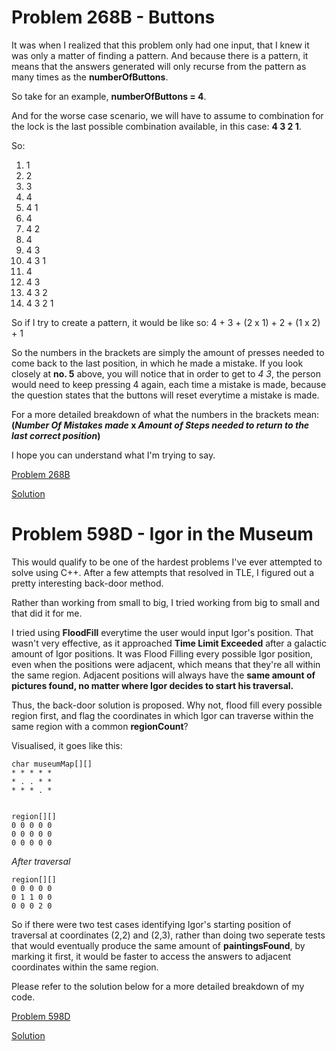 Problem 268B - Buttons
============

It was when I realized that this problem only had one input, that I knew it was only a matter of finding a pattern. And because there is a pattern, it means that the answers generated will only recurse from the pattern as many times as the **numberOfButtons**.

So take for an example, **numberOfButtons = 4**.

And for the worse case scenario, we will have to assume to combination for the lock is the last possible combination available, in this case: **4 3 2 1**.

So: 
1.  1
2.  2
3.  3
4.  4
5.  4 1
6.  4 
7.  4 2
8.  4
9.  4 3
10. 4 3 1
11. 4
12. 4 3
13. 4 3 2
14. 4 3 2 1

So if I try to create a pattern, it would be like so:
4 + 3 + (2 x 1) + 2 + (1 x 2) + 1

So the numbers in the brackets are simply the amount of presses needed to come back to the last position, in which he made a mistake.
If you look closely at **no. 5** above, you will notice that in order to get to *4 3*, the person would need to keep pressing 4 again, each time a mistake is made, because the question states that the buttons will reset everytime a mistake is made.

For a more detailed breakdown of what the numbers in the brackets mean:
**(*Number Of Mistakes made* x *Amount of Steps needed to return to the last correct position*)**

I hope you can understand what I'm trying to say.

[Problem 268B](https://codeforces.com/problemset/problem/268/B)

[Solution](https://codeforces.com/contest/268/submission/43410120)


Problem 598D - Igor in the Museum
=================================

This would qualify to be one of the hardest problems I've ever attempted to solve using C++. After a few attempts that resolved in TLE, I figured out a pretty interesting back-door method.

Rather than working from small to big, I tried working from big to small and that did it for me. 

I tried using **FloodFill** everytime the user would input Igor's position. That wasn't very effective, as it approached **Time Limit Exceeded** after a galactic amount of Igor positions. It was Flood Filling every possible Igor position, even when the positions were adjacent, which means that they're all within the same region. Adjacent positions will always have the **same amount of pictures found, no matter where Igor decides to start his traversal.**

Thus, the back-door solution is proposed. Why not, flood fill every possible region first, and flag the coordinates in which Igor can traverse within the same region with a common **regionCount**?

Visualised, it goes like this:


    char museumMap[][]
    * * * * *
    * . . * *
    * * * . *


    region[][]
    0 0 0 0 0
    0 0 0 0 0
    0 0 0 0 0

*After traversal*


    region[][]
    0 0 0 0 0
    0 1 1 0 0
    0 0 0 2 0
    

So if there were two test cases identifying Igor's starting position of traversal at coordinates (2,2) and (2,3), rather than doing two seperate tests that would eventually produce the same amount of **paintingsFound**, by marking it first, it would be faster to access the answers to adjacent coordinates within the same region.

Please refer to the solution below for a more detailed breakdown of my code.

[Problem 598D](https://codeforces.com/contest/598/problem/D)

[Solution](https://codeforces.com/contest/598/submission/43451817)

